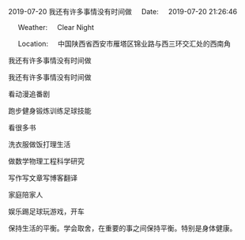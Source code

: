 2019-07-20 我还有许多事情没有时间做     Date:     2019-07-20 21:26:46

     Weather:     Clear Night

     Location:     中国陕西省西安市雁塔区锦业路与西三环交汇处的西南角

我还有许多事情没有时间做

我还有许多事情没有时间做

看动漫追番剧

跑步健身锻炼训练足球技能

看很多书

洗衣服做饭打理生活

做数学物理工程科学研究

写作写文章写博客翻译

家庭陪家人

娱乐踢足球玩游戏，开车

保持生活的平衡。学会取舍，在重要的事之间保持平衡。特别是身体健康。
